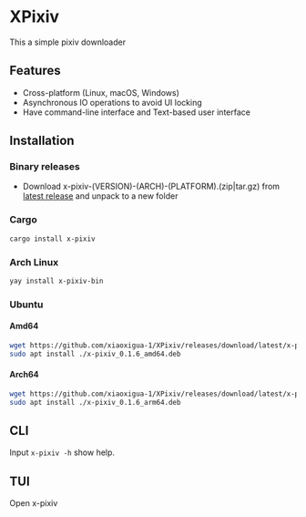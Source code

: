 # XPixiv
This a simple pixiv downloader

## Features
- Cross-platform (Linux, macOS, Windows)
- Asynchronous IO operations to avoid UI locking
- Have command-line interface and Text-based user interface

## Installation

### Binary releases
- Download x-pixiv-(VERSION)-(ARCH)-(PLATFORM).(zip|tar.gz) from [latest release](https://github.com/xiaoxigua-1/XPixiv/releases/latest) and unpack to a new folder

### Cargo
```bash
cargo install x-pixiv
```

### Arch Linux
```bash
yay install x-pixiv-bin
```

### Ubuntu

#### Amd64
```bash
wget https://github.com/xiaoxigua-1/XPixiv/releases/download/latest/x-pixiv_0.1.6_amd64.deb
sudo apt install ./x-pixiv_0.1.6_amd64.deb
```

#### Arch64
```bash
wget https://github.com/xiaoxigua-1/XPixiv/releases/download/latest/x-pixiv_0.1.6_arm64.deb
sudo apt install ./x-pixiv_0.1.6_arm64.deb
```

## CLI
Input `x-pixiv -h` show help.

## TUI
Open x-pixiv
